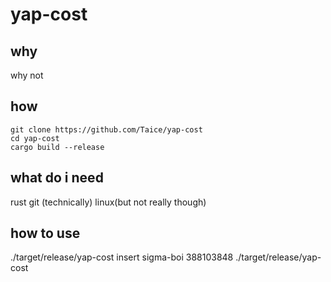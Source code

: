 # yap-cost
## why
why not
## how
```
git clone https://github.com/Taice/yap-cost
cd yap-cost
cargo build --release
```
## what do i need
rust
git (technically)
linux(but not really though)

## how to use
./target/release/yap-cost insert sigma-boi 388103848
./target/release/yap-cost
